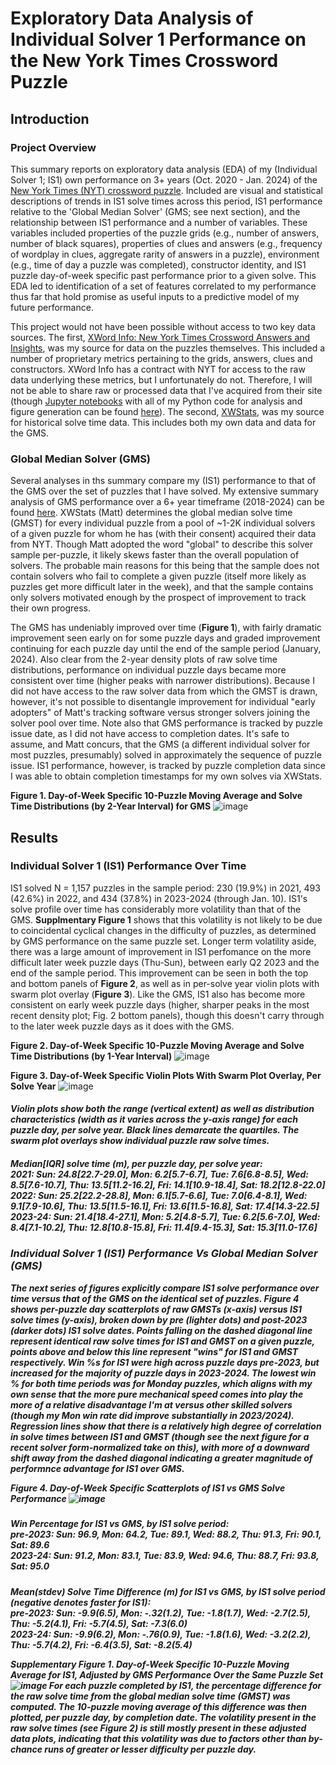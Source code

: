 # Exploratory Data Analysis of Individual Solver 1 Performance on the New York Times Crossword Puzzle
 
 ## Introduction

### Project Overview
This summary reports on exploratory data analysis (EDA) of my (Individual Solver 1; IS1) own performance on 3+ years (Oct. 2020 - Jan. 2024) of the [New York Times (NYT) crossword puzzle](https://www.nytimes.com/crosswords). Included are visual and statistical descriptions of trends in IS1 solve times across this period, IS1 performance relative to the 'Global Median Solver' (GMS; see next section), and the relationship between IS1 performance and a number of variables. These variables included properties of the puzzle grids (e.g., number of answers, number of black squares), properties of clues and answers (e.g., frequency of wordplay in clues, aggregate rarity of answers in a puzzle), environment (e.g., time of day a puzzle was completed), constructor identity, and IS1 puzzle day-of-week specific past performance prior to a given solve. This EDA led to identification of a set of features correlated to my performance thus far that hold promise as useful inputs to a predictive model of my future performance.

This project would not have been possible without access to two key data sources. The first, [XWord Info: New York Times Crossword Answers and Insights](https://www.xwordinfo.com/), was my source for data on the puzzles themselves. This included a number of proprietary metrics pertaining to the grids, answers, clues and constructors. XWord Info has a contract with NYT for access to the raw data underlying these metrics, but I unfortunately do not. Therefore, I will not be able to share raw or processed data that I've acquired from their site (though [Jupyter notebooks](https://jupyter.org/) with all of my Python code for analysis and figure generation can be found [here](https://github.com/ursus-maritimus-714/NYT-XWord-EDA-Global-Median-Solver/tree/main/notebooks)). The second, [XWStats](xwstats.com), was my source for historical solve time data. This includes both my own data and data for the GMS. 

### Global Median Solver (GMS)

Several analyses in ths summary compare my (IS1) performance to that of the GMS over the set of puzzles that I have solved. My extensive summary analysis of GMS performance over a 6+ year timeframe (2018-2024) can be found [here](https://github.com/ursus-maritimus-714/NYT-XWord-EDA-Global-Median-Solver#). XWStats (Matt) determines the global median solve time (GMST) for every individual puzzle from a pool of ~1-2K individual solvers of a given puzzle for whom he has (with their consent) acquired their data from NYT. Though Matt adopted the word "global" to describe this solver sample per-puzzle, it likely skews faster than the overall population of solvers. The probable main reasons for this being that the sample does not contain solvers who fail to complete a given puzzle (itself more likely as puzzles get more difficult later in the week), and that the sample contains only solvers motivated enough by the prospect of improvement to track their own progress. 

The GMS has undeniably improved over time (**Figure 1**), with fairly dramatic improvement seen early on for some puzzle days and graded improvement continuing for each puzzle day until the end of the sample period (January, 2024). Also clear from the 2-year density plots of raw solve time distributions, performance on individual puzzle days became more consistent over time (higher peaks with narrower distributions). Because I did not have access to the raw solver data from which the GMST is drawn, however, it's not possible to disentangle improvement for individual "early adopters" of Matt's tracking software versus stronger solvers joining the solver pool over time. Note also that GMS performance is tracked by puzzle issue date, as I did not have access to completion dates. It's safe to assume, and Matt concurs, that the GMS (a different individual solver for most puzzles, presumably) solved in approximately the sequence of puzzle issue. IS1 performance, however, is tracked by puzzle completion data since I was able to obtain completion timestamps for my own solves via XWStats.  

**Figure 1. Day-of-Week Specific 10-Puzzle Moving Average and Solve Time Distributions (by 2-Year Interval) for GMS**
![image](https://github.com/ursus-maritimus-714/NYT-XWord-EDA-Individual-Solver-1/assets/90933302/61320644-8fe7-4b8d-b46c-b69e5bf4cc60)



## Results
### Individual Solver 1 (IS1) Performance Over Time

IS1 solved N = 1,157 puzzles in the sample period: 230 (19.9%) in 2021, 493 (42.6%) in 2022, and 434 (37.8%) in 2023-2024 (through Jan. 10). IS1's solve profile over time has considerably more volatility than that of the GMS. **Supplmentary Figure 1** shows that this volatility is not likely to be due to coincidental cyclical changes in the difficulty of puzzles, as determined by GMS performance on the same puzzle set. Longer term volatility aside, there was a large amount of improvement in IS1 perfomance on the more difficult later week puzzle days (Thu-Sun), between early Q2 2023 and the end of the sample period. This improvement can be seen in both the top and bottom panels of **Figure 2**, as well as in per-solve year violin plots with swarm plot overlay (**Figure 3**). Like the GMS, IS1 also has become more consistent on early week puzzle days (higher, sharper peaks in the most recent density plot; Fig. 2 bottom panels), though this doesn't carry through to the later week puzzle days as it does with the GMS.    

**Figure 2. Day-of-Week Specific 10-Puzzle Moving Average and Solve Time Distributions (by 1-Year Interval)**
![image](https://github.com/ursus-maritimus-714/NYT-XWord-EDA-Individual-Solver-1/assets/90933302/79b48360-0e3d-4fb9-9266-96aedc512742)


**Figure 3. Day-of-Week Specific Violin Plots With Swarm Plot Overlay, Per Solve Year**
![image](https://github.com/ursus-maritimus-714/NYT-XWord-EDA-Individual-Solver-1/assets/90933302/316545c2-80e6-4f35-90d4-b4c7d6873001)
*<h5>Violin plots show both the range (vertical extent) as well as distribution characteristics (width as it varies across the y-axis range) for each puzzle day, per solve year. Black lines demarcate the quartiles. The swarm plot overlays show individual puzzle raw solve times.* 
*<h5>Median[IQR] solve time (m), per puzzle day, per solve year:*<br>
*2021:    Sun: 24.8[22.7-29.0], Mon: 6.2[5.7-6.7], Tue: 7.6[6.8-8.5], Wed: 8.5[7.6-10.7], Thu: 13.5[11.2-16.2], Fri: 14.1[10.9-18.4], Sat: 18.2[12.8-22.0]*<br>
*2022:    Sun: 25.2[22.2-28.8], Mon: 6.1[5.7-6.6], Tue: 7.0[6.4-8.1], Wed: 9.1[7.9-10.6], Thu: 13.5[11.5-16.1], Fri: 13.6[11.5-16.8], Sat: 17.4[14.3-22.5]*<br>
*2023-24: Sun: 21.4[18.4-27.1], Mon: 5.2[4.8-5.7], Tue: 6.2[5.6-7.0], Wed: 8.4[7.1-10.2], Thu: 12.8[10.8-15.8], Fri: 11.4[9.4-15.3], Sat: 15.3[11.0-17.6]*<br>


### Individual Solver 1 (IS1) Performance Vs Global Median Solver (GMS) 

The next series of figures explicitly compare IS1 solve performance over time versus that of the GMS on the identical set of puzzles. **Figure 4** shows per-puzzle day scatterplots of raw GMSTs (x-axis) versus IS1 solve times (y-axis), broken down by pre (lighter dots) and post-2023 (darker dots) IS1 solve dates. Points falling on the dashed diagonal line represent identical raw solve times for IS1 and GMST on a given puzzle, points above and below this line represent "wins" for IS1 and GMST respectively. Win %s for IS1 were high across puzzle days pre-2023, but increased for the majority of puzzle days in 2023-2024. The lowest win % for both time periods was for Monday puzzles, which aligns with my own sense that the more pure mechanical speed comes into play the more of a relative disadvantage I'm at versus other skilled solvers (though my Mon win rate did improve substantially in 2023/2024). Regression lines show that there is a relatively high degree of correlation in solve times between IS1 and GMST (though see the next figure for a recent solver form-normalized take on this), with more of a downward shift away from the dashed diagonal indicating a greater magnitude of performnce advantage for IS1 over GMS. 

**Figure 4. Day-of-Week Specific Scatterplots of IS1 vs GMS Solve Performance**
![image](https://github.com/ursus-maritimus-714/NYT-XWord-EDA-Individual-Solver-1/assets/90933302/ea5b61b5-a57c-4803-b517-93498c331abb)
*<h5> Win Percentage for IS1 vs GMS, by IS1 solve period:*<br>
*pre-2023: Sun: 96.9, Mon: 64.2, Tue: 89.1, Wed: 88.2, Thu: 91.3, Fri: 90.1, Sat: 89.6*<br>
*2023-24:  Sun: 91.2, Mon: 83.1, Tue: 83.9, Wed: 94.6, Thu: 88.7, Fri: 93.8, Sat: 95.0*<br>

*<h5> Mean(stdev) Solve Time Difference (m) for IS1 vs GMS, by IS1 solve period (negative denotes faster for IS1):*<br>
*pre-2023:   Sun: -9.9(6.5), Mon: -.32(1.2), Tue: -1.8(1.7), Wed: -2.7(2.5), Thu: -5.2(4.1), Fri: -5.7(4.5), Sat: -7.3(6.0)*<br>
*2023-24:    Sun: -9.9(6.2), Mon: -.76(0.9), Tue: -1.8(1.6), Wed: -3.2(2.2), Thu: -5.7(4.2), Fri: -6.4(3.5), Sat: -8.2(5.4)*<br>








**Supplementary Figure 1. Day-of-Week Specific 10-Puzzle Moving Average for IS1, Adjusted by GMS Performance Over the Same Puzzle Set** 
![image](https://github.com/ursus-maritimus-714/NYT-XWord-EDA-Individual-Solver-1/assets/90933302/db598abf-f191-4d75-b4ff-eb03b1f1d8f9)
*For each puzzle completed by IS1, the percentage difference for the raw solve time from the global median solve time (GMST) was computed. The 10-puzzle moving average of this difference was then plotted, per puzzle day, by completion date. The volatility present in the raw solve times (see Figure 2) is still mostly present in these adjusted data plots, indicating that this volatility was due to factors other than by-chance runs of greater or lesser difficulty per puzzle day.*


